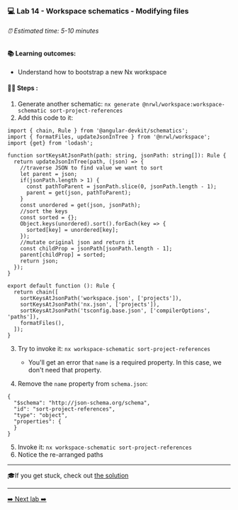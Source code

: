 ### 💻 Lab 14 - Workspace schematics - Modifying files

###### ⏰ Estimated time: 5-10 minutes

#### 📚 Learning outcomes:

- Understand how to bootstrap a new Nx workspace

#### 🏋️‍♀️ Steps :

1. Generate another schematic: `nx generate @nrwl/workspace:workspace-schematic sort-project-references`
2. Add this code to it:

```
import { chain, Rule } from '@angular-devkit/schematics';
import { formatFiles, updateJsonInTree } from '@nrwl/workspace';
import {get} from 'lodash';

function sortKeysAtJsonPath(path: string, jsonPath: string[]): Rule {
  return updateJsonInTree(path, (json) => {
    //traverse JSON to find value we want to sort
    let parent = json;
    if(jsonPath.length > 1) {
      const pathToParent = jsonPath.slice(0, jsonPath.length - 1);
      parent = get(json, pathToParent);
    }
    const unordered = get(json, jsonPath);
    //sort the keys
    const sorted = {};
    Object.keys(unordered).sort().forEach(key => {
      sorted[key] = unordered[key];
    });
    //mutate original json and return it
    const childProp = jsonPath[jsonPath.length - 1];
    parent[childProp] = sorted;
    return json;
  });
}

export default function (): Rule {
  return chain([
    sortKeysAtJsonPath('workspace.json', ['projects']),
    sortKeysAtJsonPath('nx.json', ['projects']),
    sortKeysAtJsonPath('tsconfig.base.json', ['compilerOptions', 'paths']),
    formatFiles(),
  ]);
}
```

3. Try to invoke it: `nx workspace-schematic sort-project-references`
    - You'll get an error that `name` is a required property. In this case, we don't need that property.
    
4. Remove the `name` property from `schema.json`:

```
{
  "$schema": "http://json-schema.org/schema",
  "id": "sort-project-references",
  "type": "object",
  "properties": {
  }
}
```

5. Invoke it: `nx workspace-schematic sort-project-references`
6. Notice the re-arranged paths

---

🎓If you get stuck, check out [the solution](SOLUTION.md)

---

[➡️ Next lab ➡️](../lab15/LAB.md)
